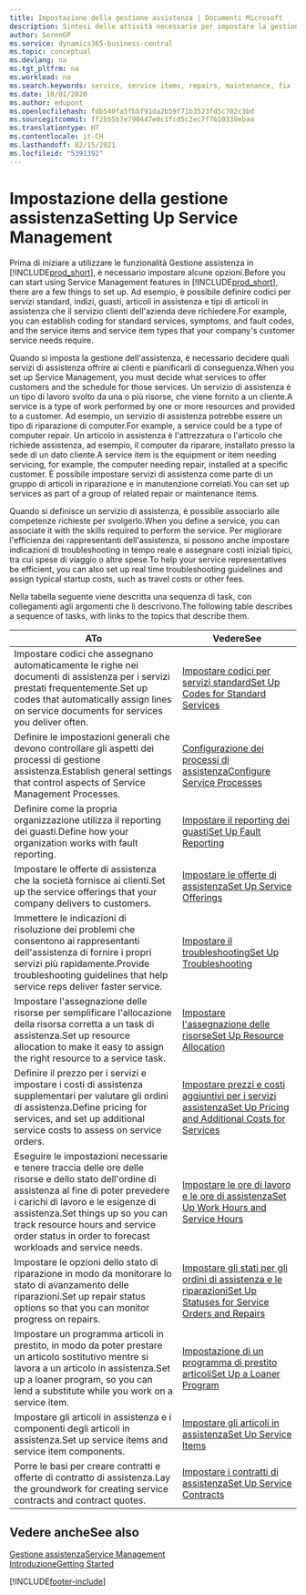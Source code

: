 ```yaml
---
title: Impostazione della gestione assistenza | Documenti Microsoft
description: Sintesi delle attività necessarie per impostare la gestione dell'assistenza adattandola al modo in cui le organizzazioni gestiscono i propri servizi.
author: SorenGP
ms.service: dynamics365-business-central
ms.topic: conceptual
ms.devlang: na
ms.tgt_pltfrm: na
ms.workload: na
ms.search.keywords: service, service items, repairs, maintenance, fix
ms.date: 10/01/2020
ms.author: edupont
ms.openlocfilehash: fdb540fa5fbbf91da2b59f71b3523fd5c702c3bd
ms.sourcegitcommit: ff2b55b7e790447e0c1fcd5c2ec7f7610338ebaa
ms.translationtype: HT
ms.contentlocale: it-CH
ms.lasthandoff: 02/15/2021
ms.locfileid: "5391392"
---
```

# <a name="setting-up-service-management"></a><span data-ttu-id="17a92-103">Impostazione della gestione assistenza</span><span class="sxs-lookup"><span data-stu-id="17a92-103">Setting Up Service Management</span></span>
<span data-ttu-id="17a92-104">Prima di iniziare a utilizzare le funzionalità Gestione assistenza in [!INCLUDE[prod_short](includes/prod_short.md)], è necessario impostare alcune opzioni.</span><span class="sxs-lookup"><span data-stu-id="17a92-104">Before you can start using Service Management features in [!INCLUDE[prod_short](includes/prod_short.md)], there are a few things to set up.</span></span> <span data-ttu-id="17a92-105">Ad esempio, è possibile definire codici per servizi standard, indizi, guasti, articoli in assistenza e tipi di articoli in assistenza che il servizio clienti dell'azienda deve richiedere.</span><span class="sxs-lookup"><span data-stu-id="17a92-105">For example, you can establish coding for standard services, symptoms, and fault codes, and the service items and service item types that your company's customer service needs require.</span></span>  

<span data-ttu-id="17a92-106">Quando si imposta la gestione dell'assistenza, è necessario decidere quali servizi di assistenza offrire ai clienti e pianificarli di conseguenza.</span><span class="sxs-lookup"><span data-stu-id="17a92-106">When you set up Service Management, you must decide what services to offer customers and the schedule for those services.</span></span> <span data-ttu-id="17a92-107">Un servizio di assistenza è un tipo di lavoro svolto da una o più risorse, che viene fornito a un cliente.</span><span class="sxs-lookup"><span data-stu-id="17a92-107">A service is a type of work performed by one or more resources and provided to a customer.</span></span> <span data-ttu-id="17a92-108">Ad esempio, un servizio di assistenza potrebbe essere un tipo di riparazione di computer.</span><span class="sxs-lookup"><span data-stu-id="17a92-108">For example, a service could be a type of computer repair.</span></span> <span data-ttu-id="17a92-109">Un articolo in assistenza è l'attrezzatura o l'articolo che richiede assistenza, ad esempio, il computer da riparare, installato presso la sede di un dato cliente.</span><span class="sxs-lookup"><span data-stu-id="17a92-109">A service item is the equipment or item needing servicing, for example, the computer needing repair, installed at a specific customer.</span></span> <span data-ttu-id="17a92-110">È possibile impostare servizi di assistenza come parte di un gruppo di articoli in riparazione e in manutenzione correlati.</span><span class="sxs-lookup"><span data-stu-id="17a92-110">You can set up services as part of a group of related repair or maintenance items.</span></span>  
  
<span data-ttu-id="17a92-111">Quando si definisce un servizio di assistenza, è possibile associarlo alle competenze richieste per svolgerlo.</span><span class="sxs-lookup"><span data-stu-id="17a92-111">When you define a service, you can associate it with the skills required to perform the service.</span></span> <span data-ttu-id="17a92-112">Per migliorare l'efficienza dei rappresentanti dell'assistenza, si possono anche impostare indicazioni di troubleshooting in tempo reale e assegnare costi iniziali tipici, tra cui spese di viaggio o altre spese.</span><span class="sxs-lookup"><span data-stu-id="17a92-112">To help your service representatives be efficient, you can also set up real time troubleshooting guidelines and assign typical startup costs, such as travel costs or other fees.</span></span>  

<span data-ttu-id="17a92-113">Nella tabella seguente viene descritta una sequenza di task, con collegamenti agli argomenti che li descrivono.</span><span class="sxs-lookup"><span data-stu-id="17a92-113">The following table describes a sequence of tasks, with links to the topics that describe them.</span></span>  
  
| <span data-ttu-id="17a92-114">A</span><span class="sxs-lookup"><span data-stu-id="17a92-114">To</span></span> | <span data-ttu-id="17a92-115">Vedere</span><span class="sxs-lookup"><span data-stu-id="17a92-115">See</span></span> |
| --- | --- |
| <span data-ttu-id="17a92-116">Impostare codici che assegnano automaticamente le righe nei documenti di assistenza per i servizi prestati frequentemente.</span><span class="sxs-lookup"><span data-stu-id="17a92-116">Set up codes that automatically assign lines on service documents for services you deliver often.</span></span> |[<span data-ttu-id="17a92-117">Impostare codici per servizi standard</span><span class="sxs-lookup"><span data-stu-id="17a92-117">Set Up Codes for Standard Services</span></span>](service-how-setup-service-coding.md)|
| <span data-ttu-id="17a92-118">Definire le impostazioni generali che devono controllare gli aspetti dei processi di gestione assistenza.</span><span class="sxs-lookup"><span data-stu-id="17a92-118">Establish general settings that control aspects of Service Management Processes.</span></span>|[<span data-ttu-id="17a92-119">Configurazione dei processi di assistenza</span><span class="sxs-lookup"><span data-stu-id="17a92-119">Configure Service Processes</span></span>](service-setup-service-processes.md)|
| <span data-ttu-id="17a92-120">Definire come la propria organizzazione utilizza il reporting dei guasti.</span><span class="sxs-lookup"><span data-stu-id="17a92-120">Define how your organization works with fault reporting.</span></span> |[<span data-ttu-id="17a92-121">Impostare il reporting dei guasti</span><span class="sxs-lookup"><span data-stu-id="17a92-121">Set Up Fault Reporting</span></span>](service-how-setup-fault-reporting.md) |
| <span data-ttu-id="17a92-122">Impostare le offerte di assistenza che la società fornisce ai clienti.</span><span class="sxs-lookup"><span data-stu-id="17a92-122">Set up the service offerings that your company delivers to customers.</span></span>|[<span data-ttu-id="17a92-123">Impostare le offerte di assistenza</span><span class="sxs-lookup"><span data-stu-id="17a92-123">Set Up Service Offerings</span></span>](service-how-setup-service-offerings.md)|
| <span data-ttu-id="17a92-124">Immettere le indicazioni di risoluzione dei problemi che consentono ai rappresentanti dell'assistenza di fornire i propri servizi più rapidamente.</span><span class="sxs-lookup"><span data-stu-id="17a92-124">Provide troubleshooting guidelines that help service reps deliver faster service.</span></span> |[<span data-ttu-id="17a92-125">Impostare il troubleshooting</span><span class="sxs-lookup"><span data-stu-id="17a92-125">Set Up Troubleshooting</span></span>](service-how-setup-troubleshooting.md) |
| <span data-ttu-id="17a92-126">Impostare l'assegnazione delle risorse per semplificare l'allocazione della risorsa corretta a un task di assistenza.</span><span class="sxs-lookup"><span data-stu-id="17a92-126">Set up resource allocation to make it easy to assign the right resource to a service task.</span></span> |[<span data-ttu-id="17a92-127">Impostare l'assegnazione delle risorse</span><span class="sxs-lookup"><span data-stu-id="17a92-127">Set Up Resource Allocation</span></span>](service-how-setup-resource-allocation.md) |
| <span data-ttu-id="17a92-128">Definire il prezzo per i servizi e impostare i costi di assistenza supplementari per valutare gli ordini di assistenza.</span><span class="sxs-lookup"><span data-stu-id="17a92-128">Define pricing for services, and set up additional service costs to assess on service orders.</span></span> |[<span data-ttu-id="17a92-129">Impostare prezzi e costi aggiuntivi per i servizi assistenza</span><span class="sxs-lookup"><span data-stu-id="17a92-129">Set Up Pricing and Additional Costs for Services</span></span>](service-how-setup-service-costs-pricing.md)|
| <span data-ttu-id="17a92-130">Eseguire le impostazioni necessarie e tenere traccia delle ore delle risorse e dello stato dell'ordine di assistenza al fine di poter prevedere i carichi di lavoro e le esigenze di assistenza.</span><span class="sxs-lookup"><span data-stu-id="17a92-130">Set things up so you can track resource hours and service order status in order to forecast workloads and service needs.</span></span>|[<span data-ttu-id="17a92-131">Impostare le ore di lavoro e le ore di assistenza</span><span class="sxs-lookup"><span data-stu-id="17a92-131">Set Up Work Hours and Service Hours</span></span>](service-how-setup-work-service-hours.md)|
| <span data-ttu-id="17a92-132">Impostare le opzioni dello stato di riparazione in modo da monitorare lo stato di avanzamento delle riparazioni.</span><span class="sxs-lookup"><span data-stu-id="17a92-132">Set up repair status options so that you can monitor progress on repairs.</span></span> | [<span data-ttu-id="17a92-133">Impostare gli stati per gli ordini di assistenza e le riparazioni</span><span class="sxs-lookup"><span data-stu-id="17a92-133">Set Up Statuses for Service Orders and Repairs</span></span>](service-order-repair-status.md)|
| <span data-ttu-id="17a92-134">Impostare un programma articoli in prestito, in modo da poter prestare un articolo sostitutivo mentre si lavora a un articolo in assistenza.</span><span class="sxs-lookup"><span data-stu-id="17a92-134">Set up a loaner program, so you can lend a substitute while you work on a service item.</span></span> |[<span data-ttu-id="17a92-135">Impostazione di un programma di prestito articoli</span><span class="sxs-lookup"><span data-stu-id="17a92-135">Set Up a Loaner Program</span></span>](service-how-setup-loaner-program.md) |
| <span data-ttu-id="17a92-136">Impostare gli articoli in assistenza e i componenti degli articoli in assistenza.</span><span class="sxs-lookup"><span data-stu-id="17a92-136">Set up service items and service item components.</span></span> |[<span data-ttu-id="17a92-137">Impostare gli articoli in assistenza</span><span class="sxs-lookup"><span data-stu-id="17a92-137">Set Up Service Items</span></span>](service-how-setup-service-items.md) |
| <span data-ttu-id="17a92-138">Porre le basi per creare contratti e offerte di contratto di assistenza.</span><span class="sxs-lookup"><span data-stu-id="17a92-138">Lay the groundwork for creating service contracts and contract quotes.</span></span> |[<span data-ttu-id="17a92-139">Impostare i contratti di assistenza</span><span class="sxs-lookup"><span data-stu-id="17a92-139">Set Up Service Contracts</span></span>](service-how-setup-service-contracts.md) |

## <a name="see-also"></a><span data-ttu-id="17a92-140">Vedere anche</span><span class="sxs-lookup"><span data-stu-id="17a92-140">See also</span></span>
[<span data-ttu-id="17a92-141">Gestione assistenza</span><span class="sxs-lookup"><span data-stu-id="17a92-141">Service Management</span></span>](service-service.md)  
[<span data-ttu-id="17a92-142">Introduzione</span><span class="sxs-lookup"><span data-stu-id="17a92-142">Getting Started</span></span>](product-get-started.md)  


[!INCLUDE[footer-include](includes/footer-banner.md)]